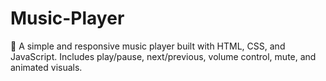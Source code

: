 # Music-Player
🎵 A simple and responsive music player built with HTML, CSS, and JavaScript. Includes play/pause, next/previous, volume control, mute, and animated visuals.
